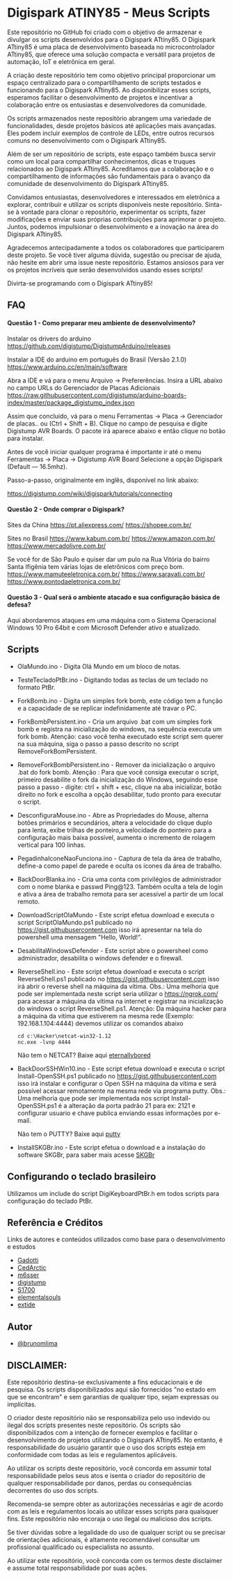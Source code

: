 
# Digispark ATINY85 - Meus Scripts

Este repositório no GitHub foi criado com o objetivo de armazenar e divulgar os scripts desenvolvidos para o Digispark ATtiny85. O Digispark ATtiny85 é uma placa de desenvolvimento baseada no microcontrolador ATtiny85, que oferece uma solução compacta e versátil para projetos de automação, IoT e eletrônica em geral.

A criação deste repositório tem como objetivo principal proporcionar um espaço centralizado para o compartilhamento de scripts testados e funcionando para o Digispark ATtiny85. Ao disponibilizar esses scripts, esperamos facilitar o desenvolvimento de projetos e incentivar a colaboração entre os entusiastas e desenvolvedores da comunidade.

Os scripts armazenados neste repositório abrangem uma variedade de funcionalidades, desde projetos básicos até aplicações mais avançadas. Eles podem incluir exemplos de controle de LEDs, entre outros recursos comuns no desenvolvimento com o Digispark ATtiny85.

Além de ser um repositório de scripts, este espaço também busca servir como um local para compartilhar conhecimentos, dicas e truques relacionados ao Digispark ATtiny85. Acreditamos que a colaboração e o compartilhamento de informações são fundamentais para o avanço da comunidade de desenvolvimento do Digispark ATtiny85.

Convidamos entusiastas, desenvolvedores e interessados em eletrônica a explorar, contribuir e utilizar os scripts disponíveis neste repositório. Sinta-se à vontade para clonar o repositório, experimentar os scripts, fazer modificações e enviar suas próprias contribuições para aprimorar o projeto. Juntos, podemos impulsionar o desenvolvimento e a inovação na área do Digispark ATtiny85.

Agradecemos antecipadamente a todos os colaboradores que participarem deste projeto. Se você tiver alguma dúvida, sugestão ou precisar de ajuda, não hesite em abrir uma issue neste repositório. Estamos ansiosos para ver os projetos incríveis que serão desenvolvidos usando esses scripts!

Divirta-se programando com o Digispark ATtiny85!

## FAQ

#### Questão 1 - Como preparar meu ambiente de desenvolvimento?

Instalar os drivers do arduino
https://github.com/digistump/DigistumpArduino/releases

Instalar a IDE do arduino em português do Brasil (Versão 2.1.0)
https://www.arduino.cc/en/main/software

Abra a IDE e vá para o menu Arquivo -> Prefererências. 
Insira a URL abaixo no campo URLs do Gerenciador de Placas Adicionais
https://raw.githubusercontent.com/digistump/arduino-boards-index/master/package_digistump_index.json

Assim que concluído, vá para o menu Ferramentas -> Placa -> Gerenciador de placas.. ou (Ctrl + Shift + B). 
Clique no campo de pesquisa e digite Digistump AVR Boards. O pacote irá aparece abaixo e então clique no botão para instalar.

Antes de você iniciar qualquer programa é importante ir até o menu Ferramentas -> Placa -> Digistump AVR Board 
Selecione a opção Digispark (Default — 16.5mhz).

Passo-a-passo, originalmente em inglês, disponível no link abaixo:

https://digistump.com/wiki/digispark/tutorials/connecting

#### Questão 2 - Onde comprar o Digispark?

Sites da China 
https://pt.aliexpress.com/
https://shopee.com.br/

Sites no Brasil
https://www.kabum.com.br/
https://www.amazon.com.br/
https://www.mercadolivre.com.br/

Se você for de São Paulo e quiser dar um pulo na Rua Vitória do bairro Santa Ifigênia tem várias lojas de eletrônicos com preço bom.
https://www.mamuteeletronica.com.br/
https://www.saravati.com.br/
https://www.pontodaeletronica.com.br/


#### Questão 3 - Qual será o ambiente atacado e sua configuração básica de defesa?

Aqui abordaremos ataques em uma máquina com o Sistema Operacional Windows 10 Pro 64bit e com Microsoft Defender ativo e atualizado.



## Scripts 

- OlaMundo.ino - Digita Olá Mundo em um bloco de notas.
- TesteTecladoPtBr.ino - Digitando todas as teclas de um teclado no formato PtBr.
- ForkBomb.ino - Digita um simples fork bomb, este código tem a função e a capacidade de se replicar indefinidamente até travar o PC.
- ForkBombPersistent.ino - Cria um arquivo .bat com um simples fork bomb e registra na inicialização do windows, na sequência executa um fork bomb. Atenção: caso você tenha executado este script sem querer na sua máquina, siga o passo a passo descrito no script RemoveForkBomPersistent.
- RemoveForkBombPersistent.ino - Remover da inicialização o arquivo .bat do fork bomb. Atenção :  Para que você consiga executar o script, primeiro desabilite o fork da inicialização do Windows, seguindo esse passo a passo - digite: ctrl + shift + esc, clique na aba inicializar, botão direito no fork e escolha a opção desabilitar, tudo pronto para executar o script.
- DesconfiguraMouse.ino - Abre as Propriedades do Mouse, alterna botões primários e secundários, altera a velocidade do clique duplo para lenta, exibe trilhas de ponteiro,a velocidade do ponteiro para a configuração mais baixa possível, aumenta o incremento de rolagem vertical para 100 linhas.
- PegadinhaIconeNaoFunciona.ino - Captura de tela da área de trabalho, define-a como papel de parede e oculta os ícones da área de trabalho.
- BackDoorBlanka.ino - Cria uma conta com privilégios de administrador com o nome blanka e passwd Ping@123. Também oculta a tela de login e
ativa a área de trabalho remota para ser acessível a partir de um local remoto.
- DownloadScriptOlaMundo - Este script efetua download e executa o script ScriptOlaMundo.ps1 publicado no https://gist.githubusercontent.com isso irá apresentar na tela do powershell uma mensagem  "Hello, World!".
- DesabilitaWindowsDefender - Este script abre o powersheel como administrador, desabilita o windows defender e o firewall.
- ReverseShell.ino - Este script efetua download e executa o script ReverseShell.ps1 publicado no https://gist.githubusercontent.com isso irá abrir o reverse shell na máquina da vítima.
Obs.: Uma melhoria que pode ser implementada neste script seria utilizar o https://ngrok.com/ para acessar a máquina da vítima na internet e registrar na inicialização do windows o script ReverseShell.ps1.
Atenção: Da máquina hacker para a máquina da vítima que estiverem na mesma rede (Exemplo: 192.168.1.104:4444) devemos utilizar os comandos abaixo
    ```
    cd c:\Hacker\netcat-win32-1.12 
    nc.exe -lvnp 4444
    ```
    Não tem o NETCAT? Baixe aqui [eternallybored](https://eternallybored.org/misc/netcat/)

- BackDoorSSHWin10.ino - Este script efetua download e executa o script Install-OpenSSH.ps1 publicado no https://gist.githubusercontent.com isso irá instalar e configurar o Open SSH na máquina da vítima e será possível acessar remotamente na mesma rede via programa putty.
Obs.: Uma melhoria que pode ser implementada nos script Install-OpenSSH.ps1 é a alteração da porta padrão 21 para ex: 2121 e configurar usuario e chave publica enviando essas informações por e-mail.

    Não tem o PUTTY? Baixe aqui [putty](https://www.putty.org/)

- InstallSKGBr.ino - Este script efetua o download e a instalação do software SKGBr, para saber mais acesse [SKGBr](https://github.com/brunomlima/SKGBr)

## Configurando o teclado brasileiro

Utilizamos um include do script DigiKeyboardPtBr.h em todos scripts para configuração do teclado PtBr.


## Referência e Créditos

Links de autores e conteúdos utilizados como base para o desenvolvimento e estudos

 - [Gadotti](https://github.com/Gadotti/DigisparkScripts)
 - [CedArctic](https://github.com/CedArctic/DigiSpark-Scripts)
 - [m6sser](https://github.com/m6sser/Digispark_scripts)
 - [digistump](https://github.com/digistump/DigisparkArduinoIntegration)
 - [S1700](https://github.com/S1700/Digispark_scripts)
 - [elementalsouls](https://github.com/elementalsouls/DIGISPARK)
 - [extide](https://github.com/extide/Install-OpenSSH/blob/main/Install-OpenSSH.ps1#L129)
 
## Autor

- [@brunomlima](https://github.com/brunomlima)


## DISCLAIMER:

Este repositório destina-se exclusivamente a fins educacionais e de pesquisa. Os scripts disponibilizados aqui são fornecidos "no estado em que se encontram" e sem garantias de qualquer tipo, sejam expressas ou implícitas.

O criador deste repositório não se responsabiliza pelo uso indevido ou ilegal dos scripts presentes neste repositório. Os scripts são disponibilizados com a intenção de fornecer exemplos e facilitar o desenvolvimento de projetos utilizando o Digispark ATtiny85. No entanto, é responsabilidade do usuário garantir que o uso dos scripts esteja em conformidade com todas as leis e regulamentos aplicáveis.

Ao utilizar os scripts deste repositório, você concorda em assumir total responsabilidade pelos seus atos e isenta o criador do repositório de qualquer responsabilidade por danos, perdas ou consequências decorrentes do uso dos scripts.

Recomenda-se sempre obter as autorizações necessárias e agir de acordo com as leis e regulamentos locais ao utilizar esses scripts para quaisquer fins. Este repositório não encoraja o uso ilegal ou malicioso dos scripts.

Se tiver dúvidas sobre a legalidade do uso de qualquer script ou se precisar de orientações adicionais, é altamente recomendável consultar um profissional qualificado ou especialista no assunto.

Ao utilizar este repositório, você concorda com os termos deste disclaimer e assume total responsabilidade por suas ações.





